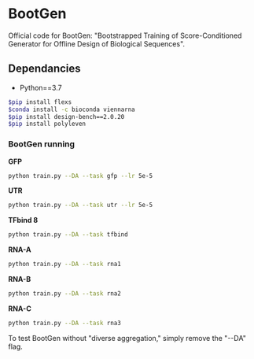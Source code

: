 # BootGen

Official code for BootGen: "Bootstrapped Training of Score-Conditioned Generator for Offline Design of Biological Sequences".

## Dependancies

* Python==3.7

```bash
$pip install flexs
$conda install -c bioconda viennarna
$pip install design-bench==2.0.20
$pip install polyleven
```



### BootGen running

**GFP**
```bash
python train.py --DA --task gfp --lr 5e-5
```

**UTR**
```bash
python train.py --DA --task utr --lr 5e-5
```

**TFbind 8**
```bash
python train.py --DA --task tfbind
```

**RNA-A**
```bash
python train.py --DA --task rna1
```

**RNA-B**
```bash
python train.py --DA --task rna2
```

**RNA-C**
```bash
python train.py --DA --task rna3
```

To test BootGen without "diverse aggregation," simply remove the "--DA" flag.
